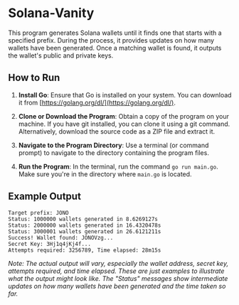 # Solana-Vanity

This program generates Solana wallets until it finds one that starts with a specified prefix. During the process, it provides updates on how many wallets have been generated. Once a matching wallet is found, it outputs the wallet's public and private keys.

## How to Run

1. **Install Go**: Ensure that Go is installed on your system. You can download it from [https://golang.org/dl/](https://golang.org/dl/).

2. **Clone or Download the Program**: Obtain a copy of the program on your machine. If you have git installed, you can clone it using a git command. Alternatively, download the source code as a ZIP file and extract it.

3. **Navigate to the Program Directory**: Use a terminal (or command prompt) to navigate to the directory containing the program files.

4. **Run the Program**: In the terminal, run the command `go run main.go`. Make sure you're in the directory where `main.go` is located.

## Example Output

```
Target prefix: JONO
Status: 1000000 wallets generated in 8.6269127s
Status: 2000000 wallets generated in 16.4320478s
Status: 3000001 wallets generated in 26.6121211s
Success! Wallet found: JONOVzg...
Secret Key: 3Hj1q4jKj4f...
Attempts required: 3256789, Time elapsed: 28m15s
```

*Note: The actual output will vary, especially the wallet address, secret key, attempts required, and time elapsed. These are just examples to illustrate what the output might look like. The "Status" messages show intermediate updates on how many wallets have been generated and the time taken so far.*
